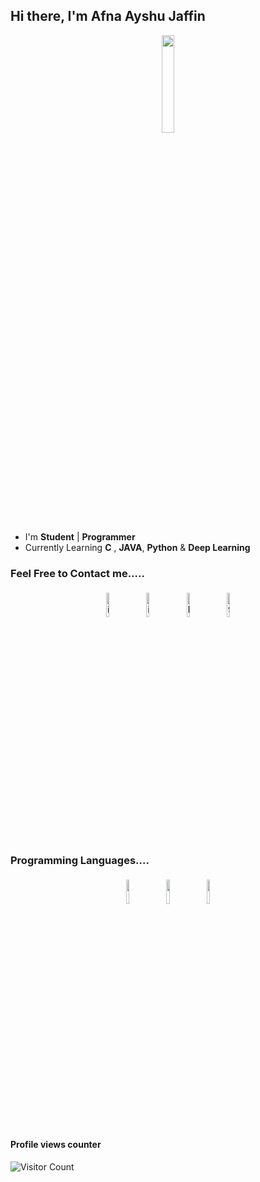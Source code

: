 ## Hi there, I'm Afna Ayshu Jaffin

<p align="center">
<img width="20%" src="https://img.icons8.com/ios-filled/96/000000/programming.png"/>
</p>

- I'm **Student** | **Programmer**
- Currently Learning **C** , **JAVA**, **Python** & **Deep Learning**

### Feel Free to Contact me.....

<p align="center">
	<a href="https://api.whatsapp.com/send?phone=919745064634&text=Hi%20...found%20you%20on%20GitHub"><img alt="instagram" width="10%" style="padding:5px" src="https://img.icons8.com/clouds/100/000000/whatsapp.png"/></a>
	<a href="https://www.instagram.com/_afnaayshu/"><img alt="instagram" width="10%" style="padding:5px" src="https://img.icons8.com/clouds/100/000000/instagram.png"/></a>
	<a href="https://www.linkedin.com/in/afna-ayshu-jaffin-02b38b201"><img alt="linkedin" width="10%" style="padding:5px" src="https://img.icons8.com/clouds/100/000000/linkedin.png"/></a>
	<a href="https://www.facebook.com/afnaayshu.jaffin/"><img alt="facebook" width="10%" style="padding:5px" src="https://img.icons8.com/clouds/100/000000/facebook-new.png"/></a>

	
	
</p>

### Programming Languages....

<p align="center">
	<img width="10%" style="padding:5px" src="https://img.icons8.com/color/144/000000/python.png"/>
	<img width="10%" style="padding:5px" src="https://www.google.com/url?sa=i&url=https%3A%2F%2Flogowik.com%2Fjava-logo-vector-svg-png-free-download-22086.html&psig=AOvVaw3UXg5oSzU_MCZDwExh7DAn&ust=1707385606793000&source=images&cd=vfe&opi=89978449&ved=0CBMQjRxqFwoTCJjV9JX5mIQDFQAAAAAdAAAAABAS"/>
	<img width="10%" style="padding:5px" src="https://img.icons8.com/color/144/000000/c-programming.png"/>
</p>




#### Profile views counter

![Visitor Count](https://profile-counter.glitch.me/{afna-ayshu-jaffin}/count.svg)
